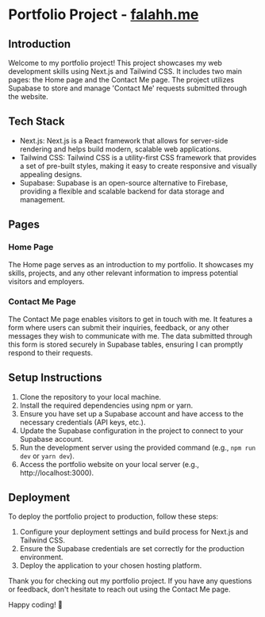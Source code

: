 # Portfolio Project - [falahh.me](https://www.falahh.me)

## Introduction

Welcome to my portfolio project! This project showcases my web development skills using Next.js and Tailwind CSS. It includes two main pages: the Home page and the Contact Me page. The project utilizes Supabase to store and manage 'Contact Me' requests submitted through the website.

## Tech Stack

- Next.js: Next.js is a React framework that allows for server-side rendering and helps build modern, scalable web applications.
- Tailwind CSS: Tailwind CSS is a utility-first CSS framework that provides a set of pre-built styles, making it easy to create responsive and visually appealing designs.
- Supabase: Supabase is an open-source alternative to Firebase, providing a flexible and scalable backend for data storage and management.

## Pages

### Home Page

The Home page serves as an introduction to my portfolio. It showcases my skills, projects, and any other relevant information to impress potential visitors and employers.

### Contact Me Page

The Contact Me page enables visitors to get in touch with me. It features a form where users can submit their inquiries, feedback, or any other messages they wish to communicate with me. The data submitted through this form is stored securely in Supabase tables, ensuring I can promptly respond to their requests.

## Setup Instructions

1. Clone the repository to your local machine.
2. Install the required dependencies using npm or yarn.
3. Ensure you have set up a Supabase account and have access to the necessary credentials (API keys, etc.).
4. Update the Supabase configuration in the project to connect to your Supabase account.
5. Run the development server using the provided command (e.g., `npm run dev` or `yarn dev`).
6. Access the portfolio website on your local server (e.g., http://localhost:3000).

## Deployment

To deploy the portfolio project to production, follow these steps:

1. Configure your deployment settings and build process for Next.js and Tailwind CSS.
2. Ensure the Supabase credentials are set correctly for the production environment.
3. Deploy the application to your chosen hosting platform.

Thank you for checking out my portfolio project. If you have any questions or feedback, don't hesitate to reach out using the Contact Me page.

Happy coding! 🚀